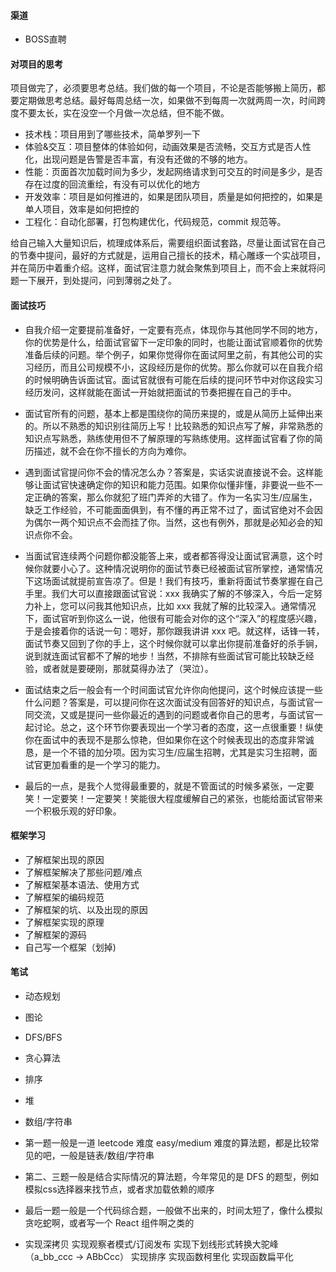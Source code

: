 #### 渠道
- BOSS直聘


#### 对项目的思考
项目做完了，必须要思考总结。我们做的每一个项目，不论是否能够搬上简历，都要定期做思考总结。最好每周总结一次，如果做不到每周一次就两周一次，时间跨度不要太长，实在没空一个月做一次总结，但不能不做。

- 技术栈：项目用到了哪些技术，简单罗列一下
- 体验&交互：项目整体的体验如何，动画效果是否流畅，交互方式是否人性
化，出现问题是告警是否丰富，有没有还做的不够的地方。
- 性能：页面首次加载时间为多少，发起网络请求到可交互的时间是多少，是否存在过度的回流重绘，有没有可以优化的地方
- 开发效率：项目是如何推进的，如果是团队项目，质量是如何把控的，如果是单人项目，效率是如何把控的
- 工程化：自动化部署，打包构建优化，代码规范，commit 规范等。


给自己输入大量知识后，梳理成体系后，需要组织面试套路，尽量让面试官在自己的节奏中提问，最好的方式就是，运用自己擅长的技术，精心雕琢一个实战项目，并在简历中着重介绍。这样，面试官注意力就会聚焦到项目上，而不会上来就将问题一下展开，到处提问，问到薄弱之处了。

#### 面试技巧

- 自我介绍一定要提前准备好，一定要有亮点，体现你与其他同学不同的地方，你的优势是什么，给面试官留下一定印象的同时，也能让面试官顺着你的优势准备后续的问题。举个例子，如果你觉得你在面试阿里之前，有其他公司的实习经历，而且公司规模不小，这段经历是你的优势。那么你就可以在自我介绍的时候明确告诉面试官。面试官就很有可能在后续的提问环节中对你这段实习经历发问，这样就能在面试一开始就把面试的节奏把握在自己的手中。

- 面试官所有的问题，基本上都是围绕你的简历来提的，或是从简历上延伸出来的。所以不熟悉的知识别往简历上写！比较熟悉的知识点写了解，非常熟悉的知识点写熟悉，熟练使用但不了解原理的写熟练使用。这样面试官看了你的简历描述，就不会在你不擅长的方向为难你。

- 遇到面试官提问你不会的情况怎么办？答案是，实话实说直接说不会。这样能够让面试官快速确定你的知识和能力范围。如果你似懂非懂，非要说一些不一定正确的答案，那么你就犯了班门弄斧的大错了。作为一名实习生/应届生，缺乏工作经验，不可能面面俱到，有不懂的再正常不过了，面试官绝对不会因为偶尔一两个知识点不会而挂了你。当然，这也有例外，那就是必知必会的知识点你不会。

- 当面试官连续两个问题你都没能答上来，或者都答得没让面试官满意，这个时候你就要小心了。这种情况说明你的面试节奏已经被面试官所掌控，通常情况下这场面试就提前宣告凉了。但是！我们有技巧，重新将面试节奏掌握在自己手里。我们大可以直接跟面试官说：xxx 我确实了解的不够深入，今后一定努力补上，您可以问我其他知识点，比如 xxx 我就了解的比较深入。通常情况下，面试官听到你这么一说，他很有可能会对你的这个“深入”的程度感兴趣，于是会接着你的话说一句：嗯好，那你跟我讲讲 xxx 吧。就这样，话锋一转，面试节奏又回到了你的手上，这个时候你就可以拿出你提前准备好的杀手锏，说到就连面试官都不了解的地步！当然，不排除有些面试官可能比较缺乏经验，或者就是要硬刚，那就莫得办法了（哭泣）。

- 面试结束之后一般会有一个时间面试官允许你向他提问，这个时候应该提一些什么问题？答案是，可以提问你在这次面试没有回答好的知识点，与面试官一同交流，又或是提问一些你最近的遇到的问题或者你自己的思考，与面试官一起讨论。总之，这个环节你要表现出一个学习者的态度，这一点很重要！纵使你在面试中的表现不是那么惊艳，但如果你在这个时候表现出的态度非常诚恳，是一个不错的加分项。因为实习生/应届生招聘，尤其是实习生招聘，面试官更加看重的是一个学习的能力。

- 最后的一点，是我个人觉得最重要的，就是不管面试的时候多紧张，一定要笑！一定要笑！一定要笑！笑能很大程度缓解自己的紧张，也能给面试官带来一个积极乐观的好印象。



#### 框架学习
- 了解框架出现的原因
- 了解框架解决了那些问题/难点
- 了解框架基本语法、使用方式
- 了解框架的编码规范
- 了解框架的坑、以及出现的原因
- 了解框架实现的原理
- 了解框架的源码
- 自己写一个框架（划掉)


#### 笔试
- 动态规划
- 图论
- DFS/BFS
- 贪心算法
- 排序
- 堆
- 数组/字符串

- 第一题一般是一道 leetcode 难度 easy/medium 难度的算法题，都是比较常见的吧，一般是链表/数组/字符串
- 第二、三题一般是结合实际情况的算法题，今年常见的是 DFS 的题型，例如模拟css选择器来找节点，或者求加载依赖的顺序
- 最后一题一般是一个代码综合题，一般做不出来的，时间太短了，像什么模拟贪吃蛇啊，或者写一个 React 组件啊之类的

- 实现深拷贝
实现观察者模式/订阅发布
实现下划线形式转换大驼峰（a_bb_ccc -> ABbCcc）
实现排序
实现函数柯里化
实现函数扁平化


